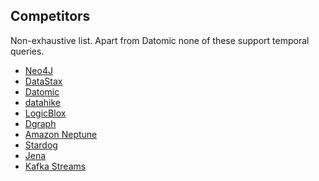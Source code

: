 ## Competitors

Non-exhaustive list. Apart from Datomic none of these support temporal
queries.

+ [Neo4J](https://en.wikipedia.org/wiki/Neo4j)
+ [DataStax](https://en.wikipedia.org/wiki/DataStax)
+ [Datomic](https://www.datomic.com/)
+ [datahike](https://github.com/replikativ/datahike)
+ [LogicBlox](http://www.logicblox.com/)
+ [Dgraph](https://github.com/dgraph-io/dgraph)
+ [Amazon Neptune](https://aws.amazon.com/neptune/)
+ [Stardog](https://www.stardog.com/)
+ [Jena](https://jena.apache.org/)
+ [Kafka Streams](https://kafka.apache.org/documentation/streams/)
